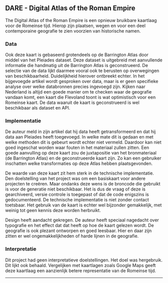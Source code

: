 ## DARE - Digital Atlas of the Roman Empire

The Digital Atlas of the Roman Empire is een opnieuw bruikbare kaartlaag voor de Romeinse tijd. Hierop zijn plaatsen, wegen en voor een deel contemporaine geografie te zien voorzien van historische namen.

### Data

Ook deze kaart is gebaseerd grotendeels op de Barrington Atlas door middel van het Pleiades dataset. Deze dataset is uitgebreid met aanvullende informatie die handmatig uit de Barrington Atlas is geconstrueerd. De selectie van de data lijkt daarmee vooral ook te berusten op overwegingen van beschikbaarheid. Duidelijkheid hierover ontbreekt echter. In het bijgevoegde artikel wordt gesproken over data, maar is er geen specifieke analyse over welke databronnen precies ingevoegd zijn. Kijken naar Nederland is altijd een goede manier om te checken waar de geografie vandaan komt, een kaart die Flevoland toont is wat optimistisch voor een Romeinse kaart. De data waaruit de kaart is geconstrueerd is wel beschikbaar als dataset en API.

### Implementatie

De auteur meld in zijn artikel dat hij data heeft getransformeerd en dat hij data aan Pleiades heeft toegevoegd. In welke mate dit is gedaan en met welke methoden dit is gebeurt wordt echter niet vermeld. Daardoor kan niet goed ingeschat worden waar fouten in het materiaal zullen zitten. Een goede aanvulling op deze kaart zou de juxtapositie van het bronmateriaal (de Barrington Atlas) en de geconstrueerde kaart zijn. Zo kan een gebruiker inschatten welke transformaties op deze Atlas hebben plaatsgevonden. 

De waarde van deze kaart zit hem sterk in de technische implementatie. Den doelstelling van het project was om een basiskaart voor andere projecten te creëren. Maar ondanks deze wens is de broncode die gebruikt is voor de generatie niet beschikbaar. Het is dus de vraag of deze is gearchiveerd, versie controle is toegepast of dat de code enigszins is gedocumenteerd. De technische implementatie is niet zonder contact toetsbaar. Het gebruik van de kaart is echter wel bijzonder gemakkelijk, met weinig tot geen kennis deze worden herbruikt.

Design heeft aandacht gekregen. De auteur heeft speciaal nagedacht over typografie en het effect dat dat heeft op hoe de kaart gelezen wordt. De geografie is ook plezant ontworpen en goed leesbaar. Hier en daar zijn zitten er wel ongemakkelijkheden of harde lijnen in de geografie.

### Interpretatie

Dit project had geen interpretatieve doelstellingen. Het doel was hergebruik. Dit lijkt ook behaald. Vergelijken met kaartlagen zoals Google Maps geeft deze kaartlaag een aanzienlijk betere representatie van de Romeinse tijd.

---- 
